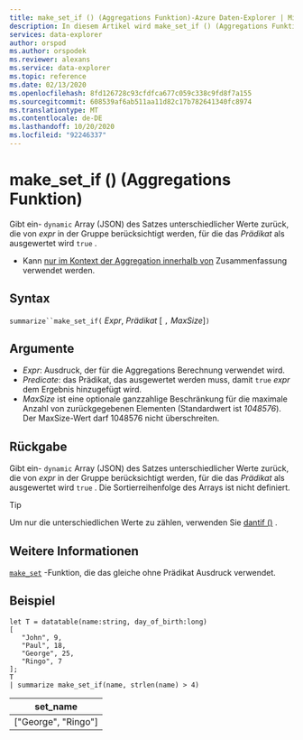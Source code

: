 ```yaml
---
title: make_set_if () (Aggregations Funktion)-Azure Daten-Explorer | Microsoft-Dokumentation
description: In diesem Artikel wird make_set_if () (Aggregations Funktion) in Azure Daten-Explorer beschrieben.
services: data-explorer
author: orspod
ms.author: orspodek
ms.reviewer: alexans
ms.service: data-explorer
ms.topic: reference
ms.date: 02/13/2020
ms.openlocfilehash: 8fd126728c93cfdfca677c059c338c9fd8f7a155
ms.sourcegitcommit: 608539af6ab511aa11d82c17b782641340fc8974
ms.translationtype: MT
ms.contentlocale: de-DE
ms.lasthandoff: 10/20/2020
ms.locfileid: "92246337"
---
```

# <a name="make_set_if-aggregation-function"></a>make_set_if () (Aggregations Funktion)

Gibt ein- `dynamic` Array (JSON) des Satzes unterschiedlicher Werte zurück, die von *expr* in der Gruppe berücksichtigt werden, für die das *Prädikat* als ausgewertet wird `true` .

* Kann [nur im Kontext der Aggregation innerhalb von](summarizeoperator.md) Zusammenfassung verwendet werden.

## <a name="syntax"></a>Syntax

`summarize``make_set_if(` *Expr*, *Prädikat* [ `,` *MaxSize*]`)`

## <a name="arguments"></a>Argumente

* *Expr*: Ausdruck, der für die Aggregations Berechnung verwendet wird.
* *Predicate*: das Prädikat, das ausgewertet werden muss, damit `true` *expr* dem Ergebnis hinzugefügt wird.
* *MaxSize* ist eine optionale ganzzahlige Beschränkung für die maximale Anzahl von zurückgegebenen Elementen (Standardwert ist *1048576*). Der MaxSize-Wert darf 1048576 nicht überschreiten.

## <a name="returns"></a>Rückgabe

Gibt ein- `dynamic` Array (JSON) des Satzes unterschiedlicher Werte zurück, die von *expr* in der Gruppe berücksichtigt werden, für die das *Prädikat* als ausgewertet wird `true` .
Die Sortierreihenfolge des Arrays ist nicht definiert.

> [!TIP]
> Um nur die unterschiedlichen Werte zu zählen, verwenden Sie [dantif ()](dcountif-aggfunction.md) .

## <a name="see-also"></a>Weitere Informationen

[`make_set`](./makeset-aggfunction.md) -Funktion, die das gleiche ohne Prädikat Ausdruck verwendet.

## <a name="example"></a>Beispiel

```kusto
let T = datatable(name:string, day_of_birth:long)
[
   "John", 9,
   "Paul", 18,
   "George", 25,
   "Ringo", 7
];
T
| summarize make_set_if(name, strlen(name) > 4)
```

|set_name|
|----|
|["George", "Ringo"]|